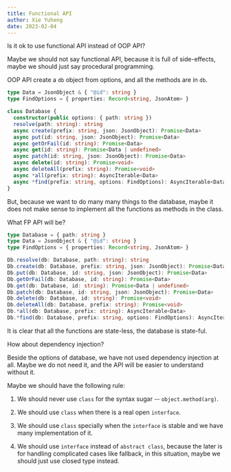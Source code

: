 ```yaml
---
title: Functional API
author: Xie Yuheng
date: 2023-02-04
---
```


Is it ok to use functional API instead of OOP API?

Maybe we should not say functional API,
because it is full of side-effects,
maybe we should just say procedural programming.

OOP API create a `db` object from options,
and all the methods are in `db`.

```typescript
type Data = JsonObject & { "@id": string }
type FindOptions = { properties: Record<string, JsonAtom> }

class Database {
  constructor(public options: { path: string })
  resolve(path: string): string
  async create(prefix: string, json: JsonObject): Promise<Data>
  async put(id: string, json: JsonObject): Promise<Data>
  async getOrFail(id: string): Promise<Data>
  async get(id: string): Promise<Data | undefined>
  async patch(id: string, json: JsonObject): Promise<Data>
  async delete(id: string): Promise<void>
  async deleteAll(prefix: string): Promise<void>
  async *all(prefix: string): AsyncIterable<Data>
  async *find(prefix: string, options: FindOptions): AsyncIterable<Data>
}
```

But, because we want to do many many things to the database,
maybe it does not make sense to implement
all the functions as methods in the class.

What FP API will be?

```typescript
type Database = { path: string }
type Data = JsonObject & { "@id": string }
type FindOptions = { properties: Record<string, JsonAtom> }

Db.resolve(db: Database, path: string): string
Db.create(db: Database, prefix: string, json: JsonObject): Promise<Data>
Db.put(db: Database, id: string, json: JsonObject): Promise<Data>
Db.getOrFail(db: Database, id: string): Promise<Data>
Db.get(db: Database, id: string): Promise<Data | undefined>
Db.patch(db: Database, id: string, json: JsonObject): Promise<Data>
Db.delete(db: Database, id: string): Promise<void>
Db.deleteAll(db: Database, prefix: string): Promise<void>
Db.*all(db: Database, prefix: string): AsyncIterable<Data>
Db.*find(db: Database, prefix: string, options: FindOptions): AsyncIterable<Data>
```

It is clear that all the functions are state-less,
the database is state-ful.

How about dependency injection?

Beside the options of database,
we have not used dependency injection at all.
Maybe we do not need it, and the API will be
easier to understand without it.

Maybe we should have the following rule:

1. We should never use `class` for the syntax sugar -- `object.method(arg)`.

2. We should use `class` when there is a real open `interface`.

3. We should use `class` specially when the `interface` is stable
   and we have many implementation of it.

4. We should use `interface` instead of `abstract class`,
   because the later is for handling complicated cases like fallback,
   in this situation, maybe we should just use closed type instead.
